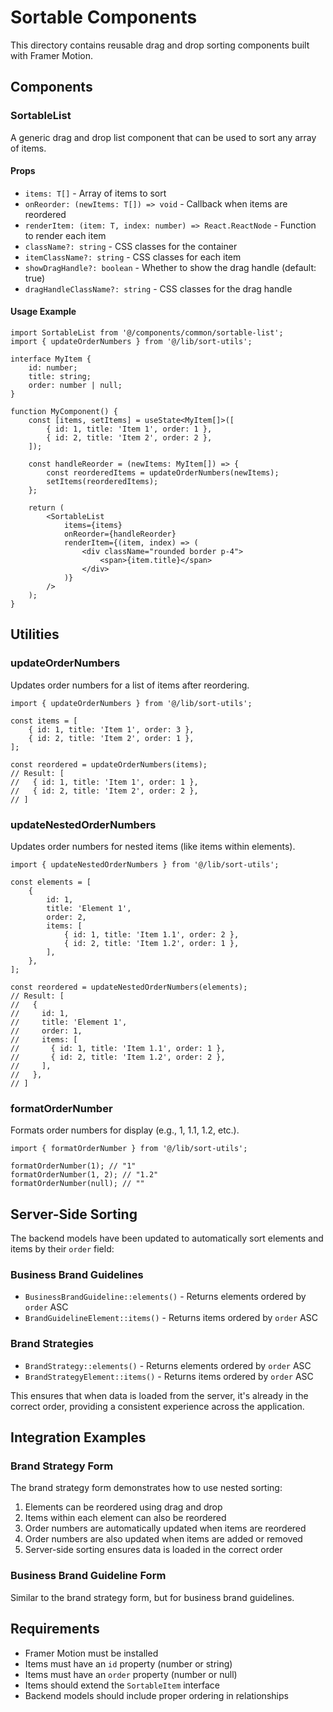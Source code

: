 # Sortable Components

This directory contains reusable drag and drop sorting components built with Framer Motion.

## Components

### SortableList

A generic drag and drop list component that can be used to sort any array of items.

#### Props

- `items: T[]` - Array of items to sort
- `onReorder: (newItems: T[]) => void` - Callback when items are reordered
- `renderItem: (item: T, index: number) => React.ReactNode` - Function to render each item
- `className?: string` - CSS classes for the container
- `itemClassName?: string` - CSS classes for each item
- `showDragHandle?: boolean` - Whether to show the drag handle (default: true)
- `dragHandleClassName?: string` - CSS classes for the drag handle

#### Usage Example

```tsx
import SortableList from '@/components/common/sortable-list';
import { updateOrderNumbers } from '@/lib/sort-utils';

interface MyItem {
    id: number;
    title: string;
    order: number | null;
}

function MyComponent() {
    const [items, setItems] = useState<MyItem[]>([
        { id: 1, title: 'Item 1', order: 1 },
        { id: 2, title: 'Item 2', order: 2 },
    ]);

    const handleReorder = (newItems: MyItem[]) => {
        const reorderedItems = updateOrderNumbers(newItems);
        setItems(reorderedItems);
    };

    return (
        <SortableList
            items={items}
            onReorder={handleReorder}
            renderItem={(item, index) => (
                <div className="rounded border p-4">
                    <span>{item.title}</span>
                </div>
            )}
        />
    );
}
```

## Utilities

### updateOrderNumbers

Updates order numbers for a list of items after reordering.

```tsx
import { updateOrderNumbers } from '@/lib/sort-utils';

const items = [
    { id: 1, title: 'Item 1', order: 3 },
    { id: 2, title: 'Item 2', order: 1 },
];

const reordered = updateOrderNumbers(items);
// Result: [
//   { id: 1, title: 'Item 1', order: 1 },
//   { id: 2, title: 'Item 2', order: 2 },
// ]
```

### updateNestedOrderNumbers

Updates order numbers for nested items (like items within elements).

```tsx
import { updateNestedOrderNumbers } from '@/lib/sort-utils';

const elements = [
    {
        id: 1,
        title: 'Element 1',
        order: 2,
        items: [
            { id: 1, title: 'Item 1.1', order: 2 },
            { id: 2, title: 'Item 1.2', order: 1 },
        ],
    },
];

const reordered = updateNestedOrderNumbers(elements);
// Result: [
//   {
//     id: 1,
//     title: 'Element 1',
//     order: 1,
//     items: [
//       { id: 1, title: 'Item 1.1', order: 1 },
//       { id: 2, title: 'Item 1.2', order: 2 },
//     ],
//   },
// ]
```

### formatOrderNumber

Formats order numbers for display (e.g., 1, 1.1, 1.2, etc.).

```tsx
import { formatOrderNumber } from '@/lib/sort-utils';

formatOrderNumber(1); // "1"
formatOrderNumber(1, 2); // "1.2"
formatOrderNumber(null); // ""
```

## Server-Side Sorting

The backend models have been updated to automatically sort elements and items by their `order` field:

### Business Brand Guidelines

- `BusinessBrandGuideline::elements()` - Returns elements ordered by `order` ASC
- `BrandGuidelineElement::items()` - Returns items ordered by `order` ASC

### Brand Strategies

- `BrandStrategy::elements()` - Returns elements ordered by `order` ASC
- `BrandStrategyElement::items()` - Returns items ordered by `order` ASC

This ensures that when data is loaded from the server, it's already in the correct order, providing a consistent experience across the application.

## Integration Examples

### Brand Strategy Form

The brand strategy form demonstrates how to use nested sorting:

1. Elements can be reordered using drag and drop
2. Items within each element can also be reordered
3. Order numbers are automatically updated when items are reordered
4. Order numbers are also updated when items are added or removed
5. Server-side sorting ensures data is loaded in the correct order

### Business Brand Guideline Form

Similar to the brand strategy form, but for business brand guidelines.

## Requirements

- Framer Motion must be installed
- Items must have an `id` property (number or string)
- Items must have an `order` property (number or null)
- Items should extend the `SortableItem` interface
- Backend models should include proper ordering in relationships
